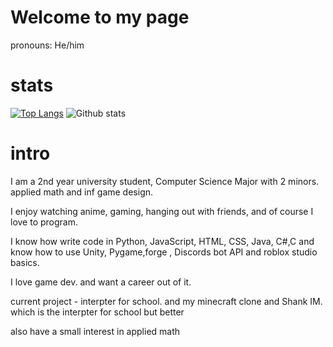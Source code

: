 # Welcome to my page

pronouns: He/him

# stats

[![Top Langs](https://github-readme-stats.vercel.app/api/top-langs/?username=TheoW03&theme=cobalt&layout=compact)](https://github.com/TheoW03/github-readme-stats)
![Github stats](https://github-readme-stats.vercel.app/api?username=TheoW03&theme=cobalt&show_icons=true&count_private=true)

# intro

I am a 2nd year university student, Computer Science Major with 2 minors. applied math and inf game design. 

I enjoy watching anime, gaming, hanging out with friends, and of course I love to program.

I know how write code in Python, JavaScript, HTML, CSS, Java, C#,C and know how to use Unity, Pygame,forge , Discords bot API and roblox studio basics. 

I love game dev. and want a career out of it.

current project - interpter for school. and my minecraft clone and Shank IM. which is the interpter for school but better

also have a small interest in applied math
